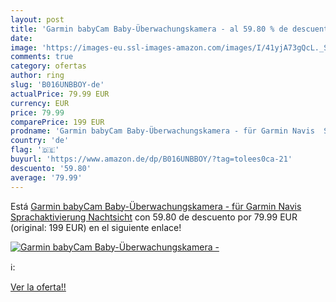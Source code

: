 ```yaml
---
layout: post
title: 'Garmin babyCam Baby-Überwachungskamera - al 59.80 % de descuento'
date: 
image: 'https://images-eu.ssl-images-amazon.com/images/I/41yjA73gQcL._SL200_.jpg'
comments: true
category: ofertas
author: ring
slug: 'B016UNBBOY-de'
actualPrice: 79.99 EUR
currency: EUR
price: 79.99
comparePrice: 199 EUR
prodname: 'Garmin babyCam Baby-Überwachungskamera - für Garmin Navis  Sprachaktivierung  Nachtsicht'
country: 'de'
flag: '🇩🇪'
buyurl: 'https://www.amazon.de/dp/B016UNBBOY/?tag=tolees0ca-21'
descuento: '59.80'
average: '79.99'
---
```


Está [Garmin babyCam Baby-Überwachungskamera - für Garmin Navis  Sprachaktivierung  Nachtsicht](https://www.amazon.de/dp/B016UNBBOY/?tag=tolees0ca-21) con 59.80 de descuento por 79.99 EUR (original: 199 EUR) en el siguiente enlace!

[![Garmin babyCam Baby-Überwachungskamera -](https://images-eu.ssl-images-amazon.com/images/I/41yjA73gQcL._SL200_.jpg)](https://www.amazon.de/dp/B016UNBBOY/?tag=tolees0ca-21)

ℹ️:


[Ver la oferta!!](https://www.amazon.de/dp/B016UNBBOY/?tag=tolees0ca-21)
